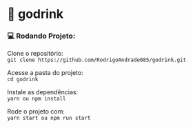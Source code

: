 # :beers: godrink

### :computer: Rodando Projeto:

  Clone o repositório:  
  `git clone https://github.com/RodrigoAndrade085/godrink.git`
  
  Acesse a pasta do projeto:  
  `cd godrink`
  
  Instale as dependências:  
  `yarn ou npm install`
  
  Rode o projeto com:  
  `yarn start ou npm run start`

